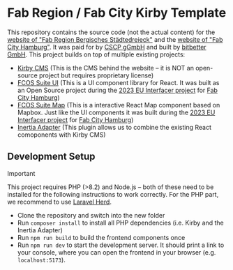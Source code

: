 # Fab Region / Fab City Kirby Template

This repository contains the source code (not the actual content) for the [website of "Fab Region Bergisches Städtedreieck"](https://www.fab-bergisch.org/) and the [website of "Fab City Hamburg"](https://www.fabcity.hamburg/). It was paid for by [CSCP gGmbH](https://www.cscp.org) and built by [bitbetter GmbH](https://www.bitbetter.de). This project builds on top of multiple existing projects:

- [Kirby CMS](https://getkirby.com) (This is the CMS behind the website – it is NOT an open-source project but requires proprietary license)
- [FCOS Suite UI](https://gitlab.fabcity.hamburg/fcos-suite/fcos-suite-ui) (This is a UI component library for React. It was built as an Open Source project during the [2023 EU Interfacer project](https://www.interfacerproject.eu/) for [Fab City Hamburg](https://www.fabcity.hamburg))
- [FCOS Suite Map](https://gitlab.fabcity.hamburg/fcos-suite/fcos-suite-map) (This is a interactive React Map component based on Mapbox. Just like the UI components it was built during the [2023 EU Interfacer project](https://www.interfacerproject.eu/) for [Fab City Hamburg](https://www.fabcity.hamburg))
- [Inertia Adapter](https://plugins.getkirby.com/tobimori/inertia) (This plugin allows us to combine the existing React comoponents with Kirby CMS)

## Development Setup
> [!IMPORTANT]
> This project requires PHP (>8.2) and Node.js – both of these need to be installed for the following instructions to work correctly. For the PHP part, we recommend to use [Laravel Herd](https://herd.laravel.com/).
- Clone the repository and switch into the new folder
- Run `composer install` to install all PHP dependencies (i.e. Kirby and the Inertia Adapter)
- Run `npm run build` to build the frontend components once
- Run `npm run dev` to start the development server. It should print a link to your console, where you can open the frontend in your browser (e.g. `localhost:5173`).